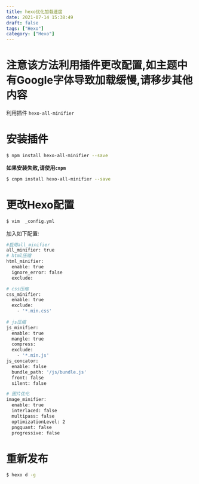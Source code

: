 ```yaml
---
title: hexo优化加载速度
date: 2021-07-14 15:38:49
draft: false
tags: ["Hexo"]
category: ["Hexo"]
---
```

# 注意该方法利用插件更改配置,如主题中有Google字体导致加载缓慢,请移步其他内容


利用插件 ```hexo-all-minifier```

# 安装插件
```bash
$ npm install hexo-all-minifier --save
```

**如果安装失败,请使用```cnpm```**
```bash
$ cnpm install hexo-all-minifier --save
```

# 更改Hexo配置
```bash
$ vim  _config.yml
```
加入如下配置:
```bash
#启用all_minifier
all_minifier: true
# html压缩
html_minifier:
  enable: true
  ignore_error: false
  exclude:

# css压缩
css_minifier:
  enable: true
  exclude:
    - '*.min.css'
    
# js压缩
js_minifier:
  enable: true
  mangle: true
  compress:
  exclude:
    - '*.min.js'
js_concator:
  enable: false
  bundle_path: '/js/bundle.js'
  front: false
  silent: false

# 图片优化
image_minifier:
  enable: true
  interlaced: false
  multipass: false
  optimizationLevel: 2
  pngquant: false
  progressive: false
```

# 重新发布
```bash
$ hexo d -g
```